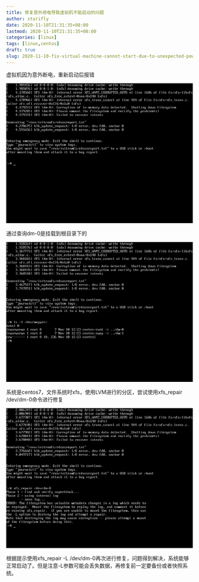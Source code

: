 ```yaml
---
title: 修复意外停电导致虚拟机不能启动的问题
author: starifly
date: 2020-11-10T21:31:35+08:00
lastmod: 2020-11-10T21:31:35+08:00
categories: [linux]
tags: [linux,centos]
draft: true
slug: 2020-11-10-fix-virtual-machine-cannot-start-due-to-unexpected-power-failure
---
```


虚拟机因为意外断电，重新启动后报错

![](/images/xfs_1.png)

通过查询dm-0是挂载到根目录下的

![](/images/xfs_2.png)

系统是centos7，文件系统时xfs，使用LVM进行的分区，尝试使用xfs_repair /dev/dm-0命令进行修复

![](/images/xfs_3.png)

根据提示使用xfs_repair -L /dev/dm-0再次进行修复，问题得到解决，系统能够正常启动了。但是注意-L参数可能会丢失数据，再修复前一定要备份或者快照系统。

